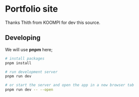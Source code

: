 # Portfolio site
Thanks Thith from KOOMPI for dev this source.

## Developing

We will use **pnpm** here;

```bash
# install packages
pnpm install 

# run development server
pnpm run dev

# or start the server and open the app in a new browser tab
pnpm run dev -- --open
```